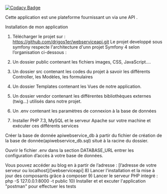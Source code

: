 
[![Codacy Badge](https://api.codacy.com/project/badge/Grade/dded0beccb864bba843b2337d893bcf5)](https://app.codacy.com/manual/drigos1er/webserviceapi?utm_source=github.com&utm_medium=referral&utm_content=drigos1er/webserviceapi&utm_campaign=Badge_Grade_Dashboard)


Cette application est une plateforme fournissant un via une API .

Installation de mon application
1) Télécharger le projet sur : https://github.com/drigos1er/webserviceapi.git
Le projet developpé sous symfony respecte l'architecture d'unn projet Symfony 4 selon l’organisation ci-dessous :

2) Un dossier public contenant les fichiers images, CSS, JavaScript….

3) Un dossier src contenant les codes du projet à savoir les différents Controller, les Modèles, les formulaires

4) Un dossier Templates contenant les Vues de notre application.

5) Un dossier vendor contenant les différentes bibliothèques externes (twig…) utilisés dans notre projet.

6) Un .env contenant les paramètres de connexion à la base de données

7) Installer PHP 7.3, MySQL et le serveur Apache sur votre machine et exécuter ces différents services

Créer la base de donnée apiwebservice_db à partir du fichier de création de la base de donnée(apiwebservice_db.sql) situé à la racine du dossier.

Ouvrir le fichier .env dans la section DATABASE_URL entrer les configuration d’accès à votre base de données.

Vous pouvez accéder au blog en à partir de l’adresse : [l’adresse de votre serveur ou localhost]/[webserviceapi]
8) Lancer l'installation et la mise à jour des composants grâce à composer
9) Lancer le serveur PHP integré : php -S 127.0.0.1:8000 -t public
10) Installer et et excuter l'application "postman" pour effectuer les tests
